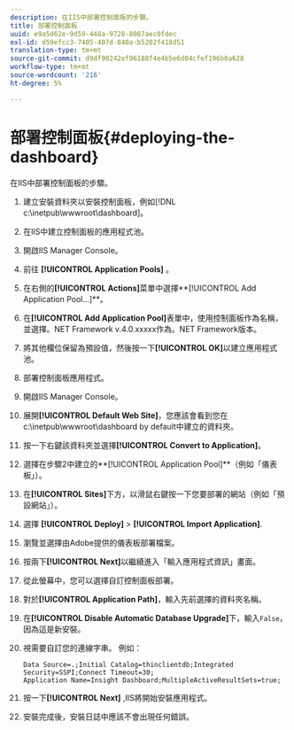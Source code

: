 ```yaml
---
description: 在IIS中部署控制面板的步驟。
title: 部署控制面板
uuid: e9a5d62e-9d59-448a-9728-8087aec0fdec
exl-id: d59efcc3-7405-407d-840a-b5202f418d51
translation-type: tm+mt
source-git-commit: d9df90242ef96188f4e4b5e6d04cfef196b0a628
workflow-type: tm+mt
source-wordcount: '216'
ht-degree: 5%

---
```


# 部署控制面板{#deploying-the-dashboard}

在IIS中部署控制面板的步驟。

1. 建立安裝資料夾以安裝控制面板，例如[!DNL c:\inetpub\wwwroot\dashboard]。
1. 在IIS中建立控制面板的應用程式池。
1. 開啟IIS Manager Console。
1. 前往 **[!UICONTROL Application Pools]** 。
1. 在右側的&#x200B;**[!UICONTROL Actions]**&#x200B;菜單中選擇**[!UICONTROL Add Application Pool…]**。
1. 在&#x200B;**[!UICONTROL Add Application Pool]**&#x200B;表單中，使用控制面板作為名稱，並選擇。NET Framework v.4.0.xxxxx作為。NET Framework版本。
1. 將其他欄位保留為預設值，然後按一下&#x200B;**[!UICONTROL OK]**&#x200B;以建立應用程式池。
1. 部署控制面板應用程式。
1. 開啟IIS Manager Console。
1. 展開&#x200B;**[!UICONTROL Default Web Site]**，您應該會看到您在c:\inetpub\wwwroot\dashboard by default中建立的資料夾。
1. 按一下右鍵該資料夾並選擇&#x200B;**[!UICONTROL Convert to Application]**。
1. 選擇在步驟2中建立的**[!UICONTROL Application Pool]**（例如「儀表板」）。
1. 在&#x200B;**[!UICONTROL Sites]**&#x200B;下方，以滑鼠右鍵按一下您要部署的網站（例如「預設網站」）。
1. 選擇 **[!UICONTROL Deploy]** > **[!UICONTROL Import Application]**.
1. 瀏覽並選擇由Adobe提供的儀表板部署檔案。
1. 按兩下&#x200B;**[!UICONTROL Next]**&#x200B;以繼續進入「輸入應用程式資訊」畫面。
1. 從此螢幕中，您可以選擇自訂控制面板部署。
1. 對於&#x200B;**[!UICONTROL Application Path]**，輸入先前選擇的資料夾名稱。
1. 在&#x200B;**[!UICONTROL Disable Automatic Database Upgrade]**&#x200B;下，輸入`False`，因為這是新安裝。
1. 視需要自訂您的連線字串。 例如：

   ```
   Data Source=.;Initial Catalog=thinclientdb;Integrated Security=SSPI;Connect Timeout=30; 
   Application Name=Insight Dashboard;MultipleActiveResultSets=true;
   ```

1. 按一下&#x200B;**[!UICONTROL Next]** ,IIS將開始安裝應用程式。
1. 安裝完成後，安裝日誌中應該不會出現任何錯誤。
